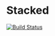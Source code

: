 # Stacked

[![Build Status](https://secure.travis-ci.org/ischium/stacked.png)](http://travis-ci.org/ischium/stacked)
